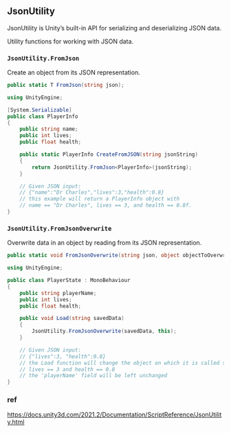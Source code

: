 ## JsonUtility
JsonUtility is Unity’s built-in API for serializing and deserializing JSON data.

Utility functions for working with JSON data.

### `JsonUtility.FromJson`
Create an object from its JSON representation.
```cs
public static T FromJson(string json);
```


```cs
using UnityEngine;

[System.Serializable]
public class PlayerInfo
{
    public string name;
    public int lives;
    public float health;

    public static PlayerInfo CreateFromJSON(string jsonString)
    {
        return JsonUtility.FromJson<PlayerInfo>(jsonString);
    }

    // Given JSON input:
    // {"name":"Dr Charles","lives":3,"health":0.8}
    // this example will return a PlayerInfo object with
    // name == "Dr Charles", lives == 3, and health == 0.8f.
}

```

### `JsonUtility.FromJsonOverwrite`
Overwrite data in an object by reading from its JSON representation.

```cs
public static void FromJsonOverwrite(string json, object objectToOverwrite);
```

```cs
using UnityEngine;

public class PlayerState : MonoBehaviour
{
    public string playerName;
    public int lives;
    public float health;

    public void Load(string savedData)
    {
        JsonUtility.FromJsonOverwrite(savedData, this);
    }

    // Given JSON input:
    // {"lives":3, "health":0.8}
    // the Load function will change the object on which it is called such that
    // lives == 3 and health == 0.8
    // the 'playerName' field will be left unchanged
}
```



### ref
https://docs.unity3d.com/2021.2/Documentation/ScriptReference/JsonUtility.html
